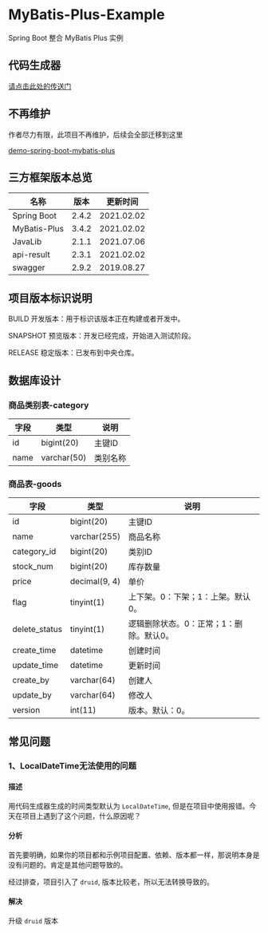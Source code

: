 # MyBatis-Plus-Example

Spring Boot 整合 MyBatis Plus 实例

## 代码生成器

[请点击此处的传送门](https://github.com/fengwenyi/mybatis-plus-code-generator)

## 不再维护

作者尽力有限，此项目不再维护，后续会全部迁移到这里

[demo-spring-boot-mybatis-plus](https://github.com/fengwenyi/spring-boot-demo/tree/main/demo-spring-boot-mybatis-plus)

## 三方框架版本总览

| 名称 | 版本 | 更新时间 |
| --- | --- | --- |
| Spring Boot | 2.4.2 |  2021.02.02 |
| MyBatis-Plus | 3.4.2 |  2021.02.02 |
| JavaLib | 2.1.1 |  2021.07.06 |
| api-result | 2.3.1 |  2021.02.02 |
| swagger | 2.9.2 |  2019.08.27 |

## 项目版本标识说明

BUILD
开发版本：用于标识该版本正在构建或者开发中。

SNAPSHOT
预览版本：开发已经完成，开始进入测试阶段。

RELEASE
稳定版本：已发布到中央仓库。

## 数据库设计

### 商品类别表-category
| 字段 | 类型 | 说明 |
| --- | --- | --- |
| id | bigint(20) | 主键ID |
| name | varchar(50) | 类别名称 |

### 商品表-goods
| 字段 | 类型 | 说明 |
| --- | --- | --- |
| id | bigint(20) | 主键ID |
| name | varchar(255) | 商品名称 |
| category_id | bigint(20) | 类别ID |
| stock_num | bigint(20) | 库存数量 |
| price | decimal(9, 4) | 单价 |
| flag | tinyint(1) | 上下架。0：下架；1：上架。默认0。 |
| delete_status | tinyint(1) | 逻辑删除状态。0：正常；1：删除。默认0。 |
| create_time | datetime | 创建时间 |
| update_time | datetime | 更新时间 |
| create_by | varchar(64) | 创建人 |
| update_by | varchar(64) | 修改人 |
| version | int(11) | 版本。默认：0。 |

## 常见问题

### 1、LocalDateTime无法使用的问题

#### 描述

用代码生成器生成的时间类型默认为 `LocalDateTime`, 但是在项目中使用报错。今天在项目上遇到了这个问题，什么原因呢？

#### 分析

首先要明确，如果你的项目都和示例项目配置、依赖、版本都一样，那说明本身是没有问题的。肯定是其他问题导致的。

经过排查，项目引入了 `druid`, 版本比较老，所以无法转换导致的。

#### 解决

升级 `druid` 版本
